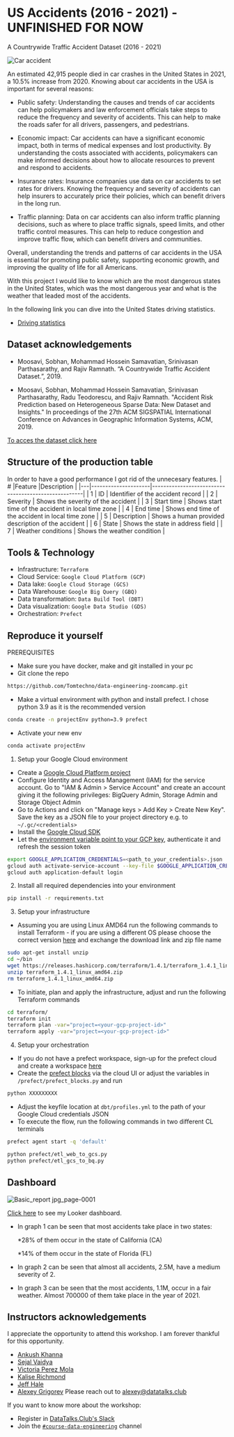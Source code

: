 # US Accidents (2016 - 2021) - UNFINISHED FOR NOW
A Countrywide Traffic Accident Dataset (2016 - 2021)

![Car accident](https://user-images.githubusercontent.com/69020112/235061206-d1b063b6-147d-4be3-8dc4-db6ea9c50eb5.jpg)

An estimated 42,915 people died in car crashes in the United States in 2021, a 10.5% increase from 2020. Knowing about car accidents in the USA is important for several reasons:

* Public safety: Understanding the causes and trends of car accidents can help policymakers and law enforcement officials take steps to reduce the frequency and severity of accidents. This can help to make the roads safer for all drivers, passengers, and pedestrians.

* Economic impact: Car accidents can have a significant economic impact, both in terms of medical expenses and lost productivity. By understanding the costs associated with accidents, policymakers can make informed decisions about how to allocate resources to prevent and respond to accidents.

* Insurance rates: Insurance companies use data on car accidents to set rates for drivers. Knowing the frequency and severity of accidents can help insurers to accurately price their policies, which can benefit drivers in the long run.

* Traffic planning: Data on car accidents can also inform traffic planning decisions, such as where to place traffic signals, speed limits, and other traffic control measures. This can help to reduce congestion and improve traffic flow, which can benefit drivers and communities.

Overall, understanding the trends and patterns of car accidents in the USA is essential for promoting public safety, supporting economic growth, and improving the quality of life for all Americans.

With this project I would like to know which are the most dangerous states in the United States, which was the most dangerous year and what is the weather that leaded most of the accidents.


In the following link you can dive into the United States driving statistics.
- [Driving statistics](https://driving-tests.org/driving-statistics/)

## Dataset acknowledgements 
* Moosavi, Sobhan, Mohammad Hossein Samavatian, Srinivasan Parthasarathy, and Rajiv Ramnath. “A Countrywide Traffic Accident Dataset.”, 2019.

* Moosavi, Sobhan, Mohammad Hossein Samavatian, Srinivasan Parthasarathy, Radu Teodorescu, and Rajiv Ramnath. "Accident Risk Prediction based on Heterogeneous Sparse Data: New Dataset and Insights." In proceedings of the 27th ACM SIGSPATIAL International Conference on Advances in Geographic Information Systems, ACM, 2019.

[To acces the dataset click here](https://www.kaggle.com/datasets/sobhanmoosavi/us-accidents)


## Structure of the production table
In order to have a good performance I got rid of the unnecesary features. 
| # |Feature              |Description                                         |
|---|---------------------|-----------------------------------------------------|
| 1 | ID                  | Identifier of the accident record                   |
| 2 | Severity            | Shows the severity of the accident                  |
| 3 | Start time          | Shows start time of the accident in local time zone |
| 4 | End time            | Shows end time of the accident in local time zone   |
| 5 | Description         | Shows a human provided description of the accident  |
| 6 | State               | Shows the state in address field                    |
| 7 | Weather conditions  | Shows the weather condition                         |


## Tools & Technology
- Infrastructure: `Terraform`
- Cloud Service: `Google Cloud Platform (GCP)`
- Data lake: `Google Cloud Storage (GCS)`
- Data Warehouse: `Google Big Query (GBQ)`
- Data transformation: `Data Build Tool (DBT)`
- Data visualization: `Google Data Studio (GDS)`
- Orchestration: `Prefect`

## Reproduce it yourself
PREREQUISITES
* Make sure you have docker, make and git installed in your pc
* Git clone the repo
```bash
https://github.com/Tomtechno/data-engineering-zoomcamp.git
```
* Make a virtual environment with python and install prefect. I chose python 3.9 as it is the recommended version
```bash
conda create -n projectEnv python=3.9 prefect
```
* Activate your new env
```bash
conda activate projectEnv
```
1. Setup your Google Cloud environment
- Create a [Google Cloud Platform project](https://console.cloud.google.com/cloud-resource-manager)
- Configure Identity and Access Management (IAM) for the service account. Go to "IAM & Admin > Service Account" and create an account giving it the following privileges: BigQuery Admin, Storage Admin and Storage Object Admin
- Go to Actions and click on "Manage keys > Add Key > Create New Key". Save the key as a JSON file to your project directory e.g. to `~/.gc/<credentials>`
- Install the [Google Cloud SDK](https://cloud.google.com/sdk/docs/install-sdk)
- Let the [environment variable point to your GCP key](https://cloud.google.com/docs/authentication/application-default-credentials#GAC), authenticate it and refresh the session token
```bash
export GOOGLE_APPLICATION_CREDENTIALS=<path_to_your_credentials>.json
gcloud auth activate-service-account --key-file $GOOGLE_APPLICATION_CREDENTIALS
gcloud auth application-default login
```
2. Install all required dependencies into your environment
```bash
pip install -r requirements.txt
```
3. Setup your infrastructure
- Assuming you are using Linux AMD64 run the following commands to install Terraform - if you are using a different OS please choose the correct version [here](https://developer.hashicorp.com/terraform/downloads) and exchange the download link and zip file name

```bash
sudo apt-get install unzip
cd ~/bin
wget https://releases.hashicorp.com/terraform/1.4.1/terraform_1.4.1_linux_amd64.zip
unzip terraform_1.4.1_linux_amd64.zip
rm terraform_1.4.1_linux_amd64.zip
```
- To initiate, plan and apply the infrastructure, adjust and run the following Terraform commands
```bash
cd terraform/
terraform init
terraform plan -var="project=<your-gcp-project-id>"
terraform apply -var="project=<your-gcp-project-id>"
```
4. Setup your orchestration
- If you do not have a prefect workspace, sign-up for the prefect cloud and create a workspace [here](https://app.prefect.cloud/auth/login)
- Create the [prefect blocks](https://docs.prefect.io/concepts/blocks/) via the cloud UI or adjust the variables in `/prefect/prefect_blocks.py` and run
```bash
python XXXXXXXXX 
```
- Adjust the keyfile location at `dbt/profiles.yml` to the path of your Google Cloud credentials JSON
- To execute the flow, run the following commands in two different CL terminals
```bash
prefect agent start -q 'default'
```
```bash
python prefect/etl_web_to_gcs.py
python prefect/etl_gcs_to_bq.py
```

## Dashboard

![Basic_report jpg_page-0001](https://user-images.githubusercontent.com/69020112/235322122-e7b542cd-f888-4871-9dfb-e9e2597ee641.jpg)


[Click here](https://lookerstudio.google.com/reporting/49229423-1c2a-44ba-931b-83a214490beb/page/hycOD) to see my Looker dashboard.

* In graph 1 can be seen that most accidents take place in two states:

    *28% of them occur in the state of California (CA)

    *14% of them occur in the state of Florida (FL)

* In graph 2 can be seen that almost all accidents, 2.5M, have a medium severity of 2.

* In graph 3 can be seen that the most accidents, 1.1M, occur in a fair weather. Almost 700000 of them take place in the year of 2021.

## Instructors acknowledgements
I appreciate the opportunity to attend this workshop. I am forever thankful for this opportunity.
- [Ankush Khanna](https://linkedin.com/in/ankushkhanna2)
- [Sejal Vaidya](https://linkedin.com/in/vaidyasejal)
- [Victoria Perez Mola](https://www.linkedin.com/in/victoriaperezmola/)
- [Kalise Richmond](https://www.linkedin.com/in/kaliserichmond/)
- [Jeff Hale](https://www.linkedin.com/in/-jeffhale/)
- [Alexey Grigorev](https://linkedin.com/in/agrigorev)
Please reach out to [alexey@datatalks.club](alexey@datatalks.club)

If you want to know more about the workshop:
- Register in [DataTalks.Club's Slack](https://datatalks.club/slack.html)
- Join the [`#course-data-engineering`](https://app.slack.com/client/T01ATQK62F8/C01FABYF2RG) channel
